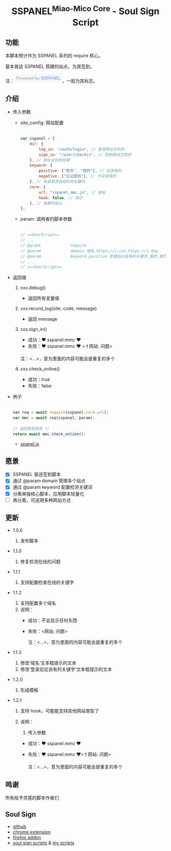 <div align="center">
	<h1>SSPANEL<sup>Miao-Mico Core</sup> - Soul Sign Script</h1>
</div>

## 功能

本脚本预计作为 SSPANEL 系列的 require 核心。

基本普适 SSPANEL 搭建的站点，为其签到。

注：![sspanel](/sspanel.png)，一般为其标志。

## 介绍

- 传入参数

    - site_config: 网站配置

        ```javascript
        
        var sspanel = {
            dir: {
                log_in: "/auth/login", // 登录网址主机的
                sign_in: "/user/checkin", // 签到网址主机的
            }, // 网址主机的目录
            keyword: {
                positive: ["首页", "我的"], // 应该有的
                negative: ["忘记密码"], // 不应该有的
            }, // 检查是否在线时的关键词
            core: {
                url: "sspanel_mmc.js", // 地址
                hook: false, // 钩子
            }, // 依赖的核心
        };
        
        ```

    - param: 调用者的脚本参数

        ```javascript
        
        // ==UserScript==
        // ...
        // @grant             require
        // @param             domain 域名,https://i.cat,https://i.dog
        // @param             keyword_positive 登录后应该有的关键字,我的,首页
        // ...
        // ==/UserScript==
        
        ```

- 返回值

    1. xxx.debug()

        - 返回所有变量值
        
    2. xxx.record_log(site, code, message)

        - 返回 message

    3. xxx.sign_in()

        - 成功：❤️ sspanel.mmc ❤️
        - 失败：❤️ sspanel.mmc ❤️ < ❗ 网站: 问题>

        注：<...>，意为里面的内容可能会是重复的多个

    4. xxx.check_online()

        - 成功：true
        - 失败：false

- 例子

  ```javascript
  
  var req = await require(sspanel.core.url);
  var mmc = await req(sspanel, param);
  
  /* 返回签到信息 */
  return await mmc.check_online();
  
  ```

  - [spanel.js](https://github.com/Miao-Mico/sspanel.soulsign/blob/dev.mm_core/sspanel.js)

## 愿景

- [x] SSPANEL 普适签到脚本
- [x] 通过 @param domain 管理多个站点
- [x] 通过 @param keyword 配置检测关键词
- [x] 分离单独核心脚本，应用脚本轻量化
- [ ] 再分离，可适用多种网站方式

## 更新

- 1.0.0
  
  1. 发布脚本
- 1.1.0
  
  1. 修复检测在线的问题
- 1.1.1
  
  1. 支持配置检查在线的关键字
- 1.1.2
  1. 支持配置多个域名
  2. 说明：
     - 成功：不会显示任何东西
     
     - 失败：<网站: 问题>
     
       注：<...>，意为里面的内容可能会是重复的多个
- 1.1.3
  1. 修改‘域名’文本框提示的文本
  2. 修改‘登录后应该有的关键字’文本框提示的文本
- 1.2.0
  
  1. 形成模板
- 1.2.1
  1. 支持 hook，可能能支持其他网站类型了
  
  2. 说明：
     
     1. 传入参数
     
     - 成功：❤️ sspanel.mmc ❤️
     
     - 失败：❤️ sspanel.mmc ❤️< ❗ 网站: 问题>
     
       注：<...>，意为里面的内容可能会是重复的多个

## 鸣谢

所有给予灵感的脚本作者们

## Soul Sign

- [github](https://github.com/inu1255/soulsign-chrome)
- [chrome extension](https://chrome.google.com/webstore/detail/%E9%AD%82%E7%AD%BE/llbielhggjekmfjikgkcaloghnibafdl?hl=zh-CN)
- [firefox addon](https://addons.mozilla.org/zh-CN/firefox/addon/%E9%AD%82%E7%AD%BE)
- [soul sign scripts](https://soulsign.inu1255.cn) & [my scripts](https://soulsign.inu1255.cn/?uid=1178)